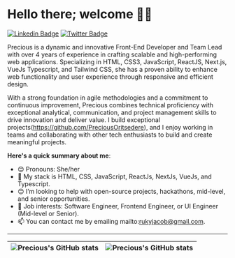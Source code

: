 # Hello there; welcome 👋🏾

[![Linkedin Badge](https://img.shields.io/badge/-oritsedereprecious-blue?style=for-the-badge&logo=Linkedin&logoColor=white&link=https://www.linkedin.com/in/oghenerukevwe-oritsedere-9ab1841b7/)](https://www.linkedin.com/in/oghenerukevwe-oritsedere-9ab1841b7/) [![Twitter Badge](https://img.shields.io/badge/-@pwesh_os-1ca0f1?style=for-the-badge&logo=twitter&logoColor=white&link=https://https://twitter.com/pwesh_os)](https://twitter.com/pwesh_os)

Precious is a dynamic and innovative Front-End Developer and Team Lead with over 4 years of experience in crafting scalable and high-performing web applications. Specializing in HTML, CSS3, JavaScript, ReactJS, Next.js, VueJs Typescript, and Tailwind CSS, she has a proven ability to enhance web functionality and user experience through responsive and efficient design.

With a strong foundation in agile methodologies and a commitment to continuous improvement, Precious combines technical proficiency with exceptional analytical, communication, and project management skills to drive innovation and deliver value. I build exceptional projects(https://github.com/PreciousOritsedere), and I enjoy working in teams and collaborating with other tech enthusiasts to build and create meaningful projects.

**Here's a quick summary about me**:

- 😊 Pronouns: She/her
- 🌱 My stack is HTML, CSS, JavaScript, ReactJs, NextJs, VueJs, and Typescript.
- 😊 I’m looking to help with open-source projects, hackathons, mid-level, and senior opportunities.
- 💼 Job interests: Software Engineer, Frontend Engineer, or UI Engineer (Mid-level or Senior).
- 📫 You can contact me by emailing mailto:rukyjacob@gmail.com.

---

| <img align="center" src="https://github-readme-stats.vercel.app/api?username=PreciousOritsedere&show_icons=true&include_all_commits=true&hide_border=true" alt="Precious's GitHub stats" /> | <img align="center" src="https://github-readme-stats.vercel.app/api/top-langs/?username=PreciousOritsedere&langs_count=8&layout=compact&hide_border=true" alt="Precious's GitHub stats" /> |
| ------------- | ------------- |
